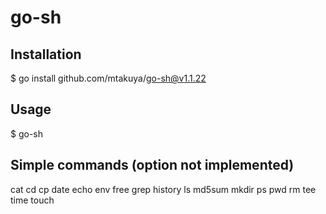 # go-sh
## Installation
$ go install github.com/mtakuya/go-sh@v1.1.22

## Usage
$ go-sh

## Simple commands (option not implemented)
cat
cd
cp
date
echo
env
free
grep
history
ls
md5sum
mkdir
ps
pwd
rm
tee
time
touch